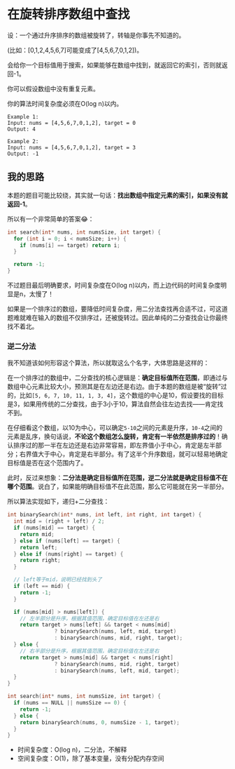 # 在旋转排序数组中查找

设：一个通过升序排序的数组被旋转了，转轴是你事先不知道的。

(比如：[0,1,2,4,5,6,7]可能变成了[4,5,6,7,0,1,2])。

会给你一个目标值用于搜索，如果能够在数组中找到，就返回它的索引，否则就返回-1。

你可以假设数组中没有重复元素。

你的算法时间复杂度必须在O(log n)以内。

```
Example 1:
Input: nums = [4,5,6,7,0,1,2], target = 0
Output: 4

Example 2:
Input: nums = [4,5,6,7,0,1,2], target = 3
Output: -1
```

## 我的思路

本题的题目可能比较绕，其实就一句话：**找出数组中指定元素的索引，如果没有就返回-1**。

所以有一个非常简单的答案😂：
```c
int search(int* nums, int numsSize, int target) {
  for (int i = 0; i < numsSize; i++) {
    if (nums[i] == target) return i;
  }

  return -1;
}
```

不过题目最后明确要求，时间复杂度在O(log n)以内，而上边代码的时间复杂度明显是n，太慢了！

如果是一个排序过的数组，要降低时间复杂度，用二分法查找再合适不过，可这道题难就难在输入的数组不仅排序过，还被旋转过。因此单纯的二分查找会让你最终找不着北。

### 逆二分法

我不知道该如何形容这个算法，所以就取这么个名字，大体思路是这样的：

在一个排序过的数组中，二分查找的核心逻辑是：**确定目标值所在范围**，即通过与数组中心元素比较大小，预测其是在左边还是右边。由于本题的数组是被“旋转”过的，比如`[5, 6, 7, 10, 11, 1, 3, 4]`，这个数组的中心是10，假设要找的目标是3，如果用传统的二分查找，由于3小于10，算法自然会往左边去找——肯定找不到。

在仔细看这个数组，以10为中心，可以确定`5-10`之间的元素是升序，`10-4`之间的元素是乱序，换句话说，**不论这个数组怎么旋转，肯定有一半依然是排序过的**！确认排序过的那一半在左边还是右边非常容易，即左界值小于中心，肯定是左半部分；右界值大于中心，肯定是右半部分。有了这半个升序数组，就可以轻易地确定目标值是否在这个范围内了。

此时，反过来想象：**二分法是确定目标值所在范围，逆二分法就是确定目标值不在哪个范围**。说白了，如果能明确目标值不在此范围，那么它可能就在另一半部分。

所以算法实现如下，递归+二分查找：
```c
int binarySearch(int* nums, int left, int right, int target) {
  int mid = (right + left) / 2;
  if (nums[mid] == target) {
    return mid;
  } else if (nums[left] == target) {
    return left;
  } else if (nums[right] == target) {
    return right;
  }

  // left等于mid，说明已经找到头了
  if (left == mid) {
    return -1;
  }

  if (nums[mid] > nums[left]) {
    // 左半部分是升序，根据其值范围，确定目标值在左还是右
    return target > nums[left] && target < nums[mid]
               ? binarySearch(nums, left, mid, target)
               : binarySearch(nums, mid, right, target);
  } else {
    // 右半部分是升序，根据其值范围，确定目标值在左还是右
    return target > nums[mid] && target < nums[right]
               ? binarySearch(nums, mid, right, target)
               : binarySearch(nums, left, mid, target);
  }
}

int search(int* nums, int numsSize, int target) {
  if (nums == NULL || numsSize == 0) {
    return -1;
  } else {
    return binarySearch(nums, 0, numsSize - 1, target);
  }
}
```
- 时间复杂度：O(log n)，二分法，不解释
- 空间复杂度：O(1)，除了基本变量，没有分配内存空间
